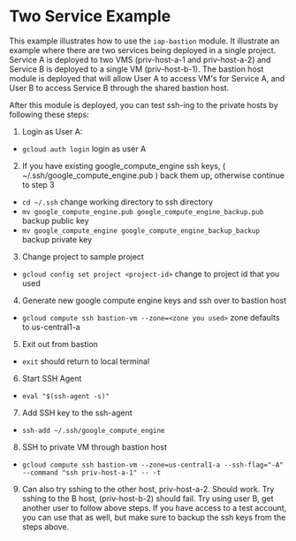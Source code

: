 # Two Service Example

This example illustrates how to use the `iap-bastion` module. It illustrate an example where there are two services being deployed in a single project. Service A is deployed to two VMS (priv-host-a-1 and priv-host-a-2) and Service B is deployed to a single VM (priv-host-b-1). The bastion host module is deployed that will allow User A to access VM's for Service A, and User B to access Service B through the shared bastion host.

After this module is deployed, you can test ssh-ing to the private hosts by following these steps:

1. Login as User A:

- `gcloud auth login` login as user A

2. If you have existing google_compute_engine ssh keys, ( ~/.ssh/google_compute_engine.pub ) back them up, otherwise continue to step 3

- `cd ~/.ssh` change working directory to ssh directory
- `mv google_compute_engine.pub google_compute_engine_backup.pub` backup public key
- `mv google_compute_engine google_compute_engine_backup_backup` backup private key

3. Change project to sample project

- `gcloud config set project <project-id>` change to project id that you used

4. Generate new google compute engine keys and ssh over to bastion host

- `gcloud compute ssh bastion-vm --zone=<zone you used>` zone defaults to us-central1-a

5. Exit out from bastion

- `exit` should return to local terminal

6. Start SSH Agent

- `eval "$(ssh-agent -s)"`

7. Add SSH key to the ssh-agent

- `ssh-add ~/.ssh/google_compute_engine`

8. SSH to private VM through bastion host

- `gcloud compute ssh bastion-vm --zone=us-central1-a --ssh-flag="-A" --command "ssh priv-host-a-1" -- -t`

9. Can also try sshing to the other host, priv-host-a-2. Should work. Try sshing to the B host, (priv-host-b-2) should fail. Try using user B, get another user to follow above steps. If you have access to a test account, you can use that as well, but make sure to backup the ssh keys from the steps above.
